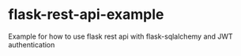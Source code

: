 # flask-rest-api-example
Example for how to use flask rest api with flask-sqlalchemy and JWT authentication 
